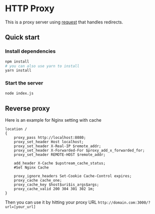 HTTP Proxy
======================

This is a proxy server using [request](https://github.com/request/request) that handles redirects. 

## Quick start

### Install dependencies

```sh
npm install
# you can also use yarn to install
yarn install
```

### Start the server

```sh
node index.js
```

## Reverse proxy

Here is an example for Nginx setting with cache

```nginx
location /
{
    proxy_pass http://localhost:8080;
    proxy_set_header Host localhost;
    proxy_set_header X-Real-IP $remote_addr;
    proxy_set_header X-Forwarded-For $proxy_add_x_forwarded_for;
    proxy_set_header REMOTE-HOST $remote_addr;
    
    add_header X-Cache $upstream_cache_status;
	#Set Nginx Cache

    proxy_ignore_headers Set-Cookie Cache-Control expires;
    proxy_cache cache_one;
    proxy_cache_key $host$uri$is_args$args;
    proxy_cache_valid 200 304 301 302 1m;
}
```

Then you can use it by hitting your proxy URL `http://domain.com:3000/?url=[your_url]`